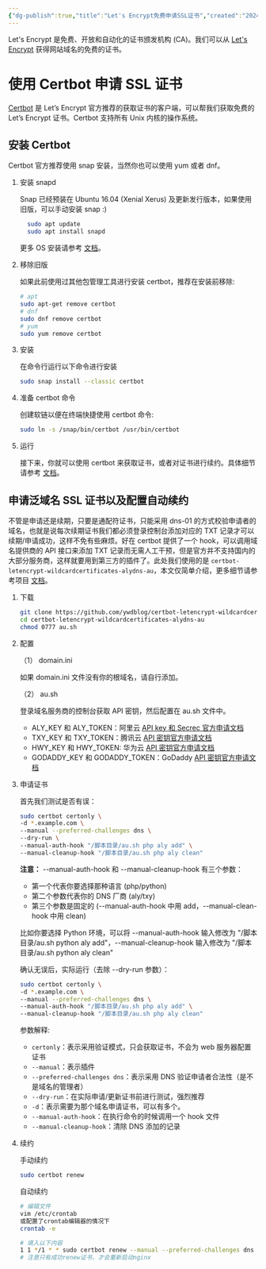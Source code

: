 ```yaml
---
{"dg-publish":true,"title":"Let's Encrypt免费申请SSL证书","created":"2024/01/16, 15:18","updated":"2024/01/16, 15:18","tags":["tool"],"dg-path":"环境部署/Let's Encrypt免费申请SSL证书.md","permalink":"/环境部署/Let's Encrypt免费申请SSL证书/","dgPassFrontmatter":true,"noteIcon":""}
---
```



Let's Encrypt 是免费、开放和自动化的证书颁发机构 (CA)。我们可以从 [Let's Encrypt](https://letsencrypt.org) 获得网站域名的免费的证书。

# 使用 Certbot 申请 SSL 证书

[Certbot](https://certbot.eff.org/) 是 Let’s Encrypt 官方推荐的获取证书的客户端，可以帮我们获取免费的 Let’s Encrypt 证书。Certbot 支持所有 Unix 内核的操作系统。

## 安装 Certbot

Certbot 官方推荐使用 snap 安装，当然你也可以使用 yum 或者 dnf。

1. 安装 snapd

   Snap 已经预装在 Ubuntu 16.04 (Xenial Xerus) 及更新发行版本，如果使用旧版，可以手动安装 snap :)

    ```bash
	  sudo apt update
	  sudo apt install snapd
    ```

    更多 OS 安装请参考 [文档](https://snapcraft.io/docs/installing-snapd)。

2. 移除旧版

   如果此前使用过其他包管理工具进行安装 certbot，推荐在安装前移除:

    ```bash
    # apt
    sudo apt-get remove certbot
    # dnf
    sudo dnf remove certbot
    # yum
    sudo yum remove certbot
    ```

3. 安装

   在命令行运行以下命令进行安装

    ```bash
    sudo snap install --classic certbot
    ```

4. 准备 certbot 命令

   创建软链以便在终端快捷使用 certbot 命令:

    ```bash
    sudo ln -s /snap/bin/certbot /usr/bin/certbot
    ```

5. 运行

   接下来，你就可以使用 certbot 来获取证书，或者对证书进行续约。具体细节请参考 [文档](https://certbot.eff.org/instructions)。

## 申请泛域名 SSL 证书以及配置自动续约

不管是申请还是续期，只要是通配符证书，只能采用 dns-01 的方式校验申请者的域名，也就是说每次续期证书我们都必须登录控制台添加对应的 TXT 记录才可以续期/申请成功，这样不免有些麻烦。好在 certbot 提供了一个 hook，可以调用域名提供商的 API 接口来添加 TXT 记录而无需人工干预，但是官方并不支持国内的大部分服务商，这样就要用到第三方的插件了。此处我们使用的是 `certbot-letencrypt-wildcardcertificates-alydns-au`，本文仅简单介绍，更多细节请参考项目 [文档](https://github.com/ywdblog/certbot-letencrypt-wildcardcertificates-alydns-au)。

1. 下载

    ```bash
    git clone https://github.com/ywdblog/certbot-letencrypt-wildcardcertificates-alydns-au
    cd certbot-letencrypt-wildcardcertificates-alydns-au
    chmod 0777 au.sh
    ```

2. 配置

   （1） domain.ini

    如果 domain.ini 文件没有你的根域名，请自行添加。

	（2） au.sh

    登录域名服务商的控制台获取 API 密钥，然后配置在 au.sh 文件中。

    - ALY_KEY 和 ALY_TOKEN：阿里云 [API key 和 Secrec 官方申请文档](https://help.aliyun.com/knowledge_detail/38738.html)
    - TXY_KEY 和 TXY_TOKEN：腾讯云 [API 密钥官方申请文档](https://console.cloud.tencent.com/cam/capi)
    - HWY_KEY 和 HWY_TOKEN: 华为云 [API 密钥官方申请文档](https://support.huaweicloud.com/devg-apisign/api-sign-provide.html)
    - GODADDY_KEY 和 GODADDY_TOKEN：GoDaddy [API 密钥官方申请文档](https://developer.godaddy.com/getstarted)

3. 申请证书

	首先我们测试是否有误：
	
    ```bash
    sudo certbot certonly \
    -d *.example.com \
    --manual --preferred-challenges dns \
    --dry-run \
    --manual-auth-hook "/脚本目录/au.sh php aly add" \
    --manual-cleanup-hook "/脚本目录/au.sh php aly clean"
    ```

	**注意：** --manual-auth-hook 和 --manual-cleanup-hook 有三个参数：

     - 第一个代表你要选择那种语言 (php/python)
     - 第二个参数代表你的 DNS 厂商 (aly/txy)
     - 第三个参数是固定的 (--manual-auth-hook 中用 add，--manual-clean-hook 中用 clean)

	比如你要选择 Python 环境，可以将 --manual-auth-hook 输入修改为 "/脚本目录/au.sh python aly add"，--manual-cleanup-hook 输入修改为 "/脚本目录/au.sh python aly clean"

	确认无误后，实际运行（去除 --dry-run 参数）：
    
    ```bash
    sudo certbot certonly \
    -d *.example.com \
    --manual --preferred-challenges dns \
    --manual-auth-hook "/脚本目录/au.sh php aly add" \
    --manual-cleanup-hook "/脚本目录/au.sh php aly clean"
    ```

	参数解释:

    - `certonly`：表示采用验证模式，只会获取证书，不会为 web 服务器配置证书
    - `--manual`：表示插件
    - `--preferred-challenges dns`：表示采用 DNS 验证申请者合法性（是不是域名的管理者）
    - `--dry-run`：在实际申请/更新证书前进行测试，强烈推荐
    - `-d`：表示需要为那个域名申请证书，可以有多个。
    - `--manual-auth-hook`：在执行命令的时候调用一个 hook 文件
    - `--manual-cleanup-hook`：清除 DNS 添加的记录

4. 续约

	手动续约

    ```bash
    sudo certbot renew
    ```

  	自动续约

    ```bash
    # 编辑文件
    vim /etc/crontab
    或配置了crontab编辑器的情况下
    crontab -e

    # 填入以下内容
    1 1 */1 * * sudo certbot renew --manual --preferred-challenges dns --deploy-hook "service nginx restart" --manual-auth-hook "/脚本目录/au.sh php aly add" --manual-cleanup-hook "/脚本目录/au.sh php aly clean"
    # 注意只有成功renew证书，才会重新启动nginx
    ```